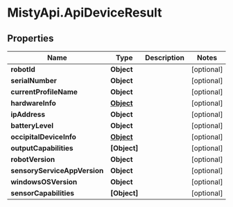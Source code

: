# MistyApi.ApiDeviceResult

## Properties

Name | Type | Description | Notes
------------ | ------------- | ------------- | -------------
**robotId** | **Object** |  | [optional] 
**serialNumber** | **Object** |  | [optional] 
**currentProfileName** | **Object** |  | [optional] 
**hardwareInfo** | [**Object**](.md) |  | [optional] 
**ipAddress** | **Object** |  | [optional] 
**batteryLevel** | **Object** |  | [optional] 
**occipitalDeviceInfo** | [**Object**](.md) |  | [optional] 
**outputCapabilities** | **[Object]** |  | [optional] 
**robotVersion** | **Object** |  | [optional] 
**sensoryServiceAppVersion** | **Object** |  | [optional] 
**windowsOSVersion** | **Object** |  | [optional] 
**sensorCapabilities** | **[Object]** |  | [optional] 



